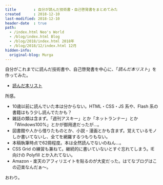 ```yaml
---
title        : 自分が読んだ技術書・自己啓発書をまとめてみた
created      : 2018-12-10
last-modified: 2018-12-10
header-date  : true
path:
  - /index.html Neo's World
  - /blog/index.html Blog
  - /blog/2018/index.html 2018年
  - /blog/2018/12/index.html 12月
hidden-info:
  original-blog: Murga
---
```


自分がこれまでに読んだ技術書や、自己啓発書を中心に、「*読んだ本リスト*」を作ってみた。

- [読んだ本リスト](/etc/book-list.html)

所感。

- 10歳以前に読んでいた本は分からない。HTML・CSS・JS 系や、Flash 系の書籍はもう少し読んでたかも？
- 雑誌の類は含まず。「週刊アスキー」とか「ネットランナー」とか「Windows100%」とかが御用達だったが…。
- 図書館や人から借りたものとか、小説・漫画とかも含まず。覚えているモノしか書いてないし、全てを網羅するつもりもない。
- 本稿執筆時点で62冊程度。本は全然読んでないのねん…。
- CSS Grid の練習も兼ねて。継続的に書いていないとすぐ忘れてしまう。IE 向けの Polyfill とか入れてない。
- Amazon・楽天のアフィリエイトを貼るのが大変だった。はてなブログはこの辺楽なんだぁ〜。

おわり。
